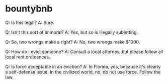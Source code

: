 bountybnb
=========

Q: Is this legal?
A: Sure.

Q: Isn't this sort of immoral?
A: Yes, but so is illegally subletting.

Q: So, two wrongs make a right?
A: No, two wrongs make $1000.

Q: How do I evict someone?
A: Consult a local attorney, but please follow all local rent ordinances.

Q: Is force acceptable in an eviction?
A: In Florida, yes, because it's clearly a self-defense issue. In the civilized world, no, do not use force. Follow the law.
